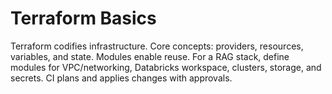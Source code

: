 # Terraform Basics

Terraform codifies infrastructure. Core concepts: providers, resources, variables, and state. Modules enable reuse. For a RAG stack, define modules for VPC/networking, Databricks workspace, clusters, storage, and secrets. CI plans and applies changes with approvals.
